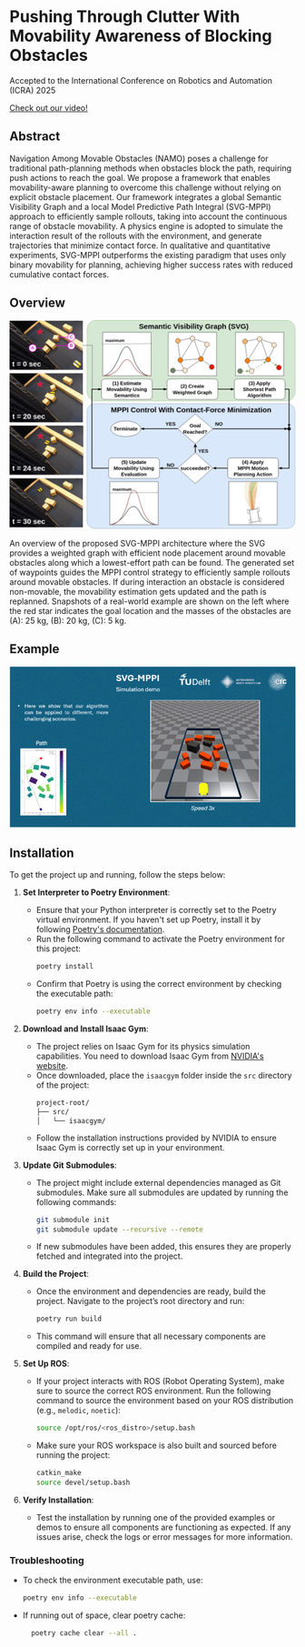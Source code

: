 # Pushing Through Clutter With Movability Awareness of Blocking Obstacles
Accepted to the International Conference on Robotics and Automation (ICRA) 2025

[Check out our video!](https://www.youtube.com/watch?v=oePiRNrdl4Q)

## Abstract
Navigation Among Movable Obstacles (NAMO) poses a challenge for traditional path-planning methods when obstacles block the path, requiring push actions to reach the goal. We propose a framework that enables movability-aware planning to overcome this challenge without relying on explicit obstacle placement. Our framework integrates a global Semantic Visibility Graph and a local Model Predictive Path Integral (SVG-MPPI) approach to efficiently sample rollouts, taking into account the continuous range of obstacle movability. A physics engine is adopted to simulate the interaction result of the rollouts with the environment, and generate trajectories that minimize contact force. In qualitative and quantitative experiments, SVG-MPPI outperforms the existing paradigm that uses only binary movability for planning, achieving higher success rates with reduced cumulative contact forces.

## Overview
![SVG-MPPI Architecture Overview](docs/overview_svg_mppi.jpg)

An overview of the proposed SVG-MPPI architecture where the SVG provides a weighted graph with efficient node placement around movable obstacles along which a lowest-effort path can be found. The generated set of waypoints guides the MPPI control strategy to efficiently sample rollouts around movable obstacles. If during interaction an obstacle is considered non-movable, the movability estimation gets updated and the path is replanned. Snapshots of a real-world example are shown on the left where the red star indicates the goal location and the masses of the obstacles are (A): 25 kg, (B): 20 kg, (C): 5 kg.

## Example
![SVG-MPPI Demonstration](docs/demonstration.gif)


## Installation
To get the project up and running, follow the steps below:

1. **Set Interpreter to Poetry Environment**:
    - Ensure that your Python interpreter is correctly set to the Poetry virtual environment. If you haven't set up Poetry, install it by following [Poetry's documentation](https://python-poetry.org/docs/).
    - Run the following command to activate the Poetry environment for this project:
      ```bash
      poetry install
      ```
    - Confirm that Poetry is using the correct environment by checking the executable path:
      ```bash
      poetry env info --executable
      ```

2. **Download and Install Isaac Gym**:
    - The project relies on Isaac Gym for its physics simulation capabilities. You need to download Isaac Gym from [NVIDIA's website](https://developer.nvidia.com/isaac-gym).
    - Once downloaded, place the `isaacgym` folder inside the `src` directory of the project:
      ```
      project-root/
      ├── src/
      │   └── isaacgym/
      ```
    - Follow the installation instructions provided by NVIDIA to ensure Isaac Gym is correctly set up in your environment.

3. **Update Git Submodules**:
    - The project might include external dependencies managed as Git submodules. Make sure all submodules are updated by running the following commands:
      ```bash
      git submodule init
      git submodule update --recursive --remote
      ```
    - If new submodules have been added, this ensures they are properly fetched and integrated into the project.

4. **Build the Project**:
    - Once the environment and dependencies are ready, build the project. Navigate to the project’s root directory and run:
      ```bash
      poetry run build
      ```
    - This command will ensure that all necessary components are compiled and ready for use.

5. **Set Up ROS**:
    - If your project interacts with ROS (Robot Operating System), make sure to source the correct ROS environment. Run the following command to source the environment based on your ROS distribution (e.g., `melodic`, `noetic`):
      ```bash
      source /opt/ros/<ros_distro>/setup.bash
      ```
    - Make sure your ROS workspace is also built and sourced before running the project:
      ```bash
      catkin_make
      source devel/setup.bash
      ```

6. **Verify Installation**:
    - Test the installation by running one of the provided examples or demos to ensure all components are functioning as expected. If any issues arise, check the logs or error messages for more information.


### Troubleshooting
- To check the environment executable path, use:
  ```bash
  poetry env info --executable
  ```
- If running out of space, clear poetry cache:
  ```bash
    poetry cache clear --all .
  ```



